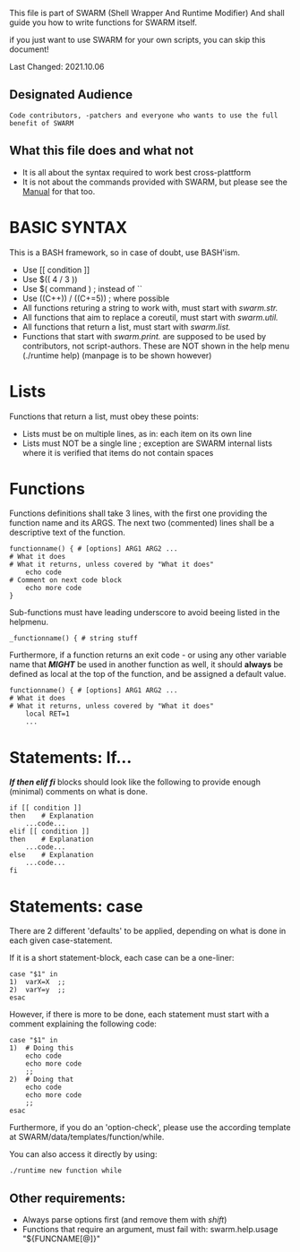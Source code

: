 This file is part of SWARM (Shell Wrapper And Runtime Modifier)
And shall guide you how to write functions for SWARM itself.

if you just want to use SWARM for your own scripts, you can skip this document!

Last Changed: 2021.10.06


Designated Audience
-------------------

	Code contributors, -patchers and everyone who wants to use the full benefit of SWARM


What this file does and what not
--------------------------------

* It is all about the syntax required to work best cross-plattform
* It is not about the commands provided with SWARM, but please see
  the [Manual](./MANUAL.md) for that too.


BASIC SYNTAX
============

This is a BASH framework, so in case of doubt, use BASH'ism.
* Use [[ condition ]]
* Use $(( 4 / 3 ))
* Use $( command ) 		; instead of ``
* Use ((C++)) / ((C+=5)) 	; where possible
* All functions returing a string to work with, must start with _swarm.str._
* All functions that aim to replace a coreutil, must start with _swarm.util._
* All functions that return a list, must start with _swarm.list._
* Functions that start with _swarm.print._ are supposed to be used by contributors, not script-authors. These are NOT shown in the help menu (./runtime help) (manpage is to be shown however)


Lists
=====

Functions that return a list, must obey these points:
* Lists must be on multiple lines, as in: each item on its own line
* Lists must NOT be a single line ; exception are SWARM internal lists where it is verified that items do not contain spaces


Functions
=========

Functions definitions shall take 3 lines,
with the first one providing the function name and its ARGS.
The next two (commented) lines shall be a descriptive text of the function.

	functionname() { # [options] ARG1 ARG2 ...
	# What it does
	# What it returns, unless covered by "What it does"
		echo code
	# Comment on next code block
		echo more code
	}

Sub-functions must have leading underscore to avoid beeing listed in the helpmenu.

	_functionname() { # string stuff

Furthermore, if a function returns an exit code - or using any other variable name that ___MIGHT___ be used in another function as well, it should __always__ be defined as local at the top of the function, and be assigned a default value.

	functionname() { # [options] ARG1 ARG2 ...
	# What it does
	# What it returns, unless covered by "What it does"
		local RET=1
		...


Statements: If...
================

___If then elif fi___ blocks should look like the following to provide enough (minimal) comments on what is done.

	if [[ condition ]]
	then	# Explanation
		...code...
	elif [[ condition ]]
	then	# Explanation
		...code...
	else	# Explanation
		...code...
	fi


Statements: case
================

There are 2 different 'defaults' to be applied, depending on what is done in each given case-statement.

If it is a short statement-block, each case can be a one-liner:

	case "$1" in
	1)	varX=X	;;
	2)	varY=y	;;
	esac

However, if there is more to be done, each statement must start with a comment explaining the following code:

	case "$1" in
	1)	# Doing this
		echo code
		echo more code
		;;
	2)	# Doing that
		echo code
		echo more code
		;;
	esac

Furthermore, if you do an 'option-check', please use the according template at SWARM/data/templates/function/while.

You can also access it directly by using:

	./runtime new function while


Other requirements:
------------------
* Always parse options first (and remove them with _shift_)
* Functions that require an argument, must fail with: swarm.help.usage "${FUNCNAME[@]}"
